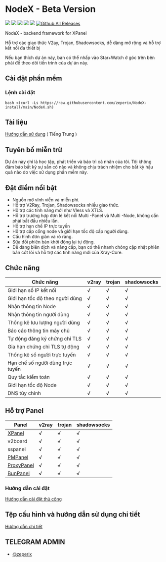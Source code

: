 # NodeX - Beta Version

[![](https://img.shields.io/badge/Admin-@zeperix-blue.svg)](https://t.me/zeronxdev)
![](https://img.shields.io/github/stars/zeperix/NodeX)
![](https://img.shields.io/github/forks/zeperix/NodeX)
![](https://github.com/zeperix/NodeX/actions/workflows/release.yml/badge.svg)
![](https://github.com/zeperix/NodeX/actions/workflows/docker.yml/badge.svg)
[![Github All Releases](https://img.shields.io/github/downloads/zeperix/NodeX/total.svg)]()

NodeX - backend framework for XPanel

Hỗ trợ các giao thức V2ay, Trojan, Shadowsocks, dễ dàng mở rộng và hỗ trợ kết nối đa thiết bị

Nếu bạn thích dự án này, bạn có thể nhấp vào Star+Watch ở góc trên bên phải để theo dõi tiến trình của dự án này.

## Cài đặt phần mềm

### Lệnh cài đặt

```
bash <(curl -Ls https://raw.githubusercontent.com/zeperix/NodeX-install/main/NodeX.sh)
```

## Tài liệu
[Hướng dẫn sử dụng](https://xrayr-project.github.io/XrayR-doc/) ( Tiếng Trung )

## Tuyên bố miễn trừ

Dự án này chỉ là học tập, phát triển và bảo trì cá nhân của tôi. Tôi không đảm bảo bất kỳ sự sẵn có nào và không chịu trách nhiệm cho bất kỳ hậu quả nào do việc sử dụng phần mềm này.

## Đặt điểm nổi bật

* Nguồn mở vĩnh viễn và miễn phí.
* Hỗ trợ V2Ray, Trojan, Shadowsocks nhiều giao thức.
* Hỗ trợ các tính năng mới như Vless và XTLS.
* Hỗ trợ trường hợp đơn lẻ kết nối Multi -Panel và Multi -Node, không cần phải bắt đầu nhiều lần.
* Hỗ trợ hạn chế IP trực tuyến
* Hỗ trợ cấp cổng node và giới hạn tốc độ cấp người dùng.
* Cấu hình đơn giản và rõ ràng.
* Sửa đổi phiên bản khởi động lại tự động.
* Dễ dàng biên dịch và nâng cấp, bạn có thể nhanh chóng cập nhật phiên bản cốt lõi và hỗ trợ các tính năng mới của Xray-Core.

## Chức năng

| Chức năng                        | v2ray | trojan | shadowsocks |
|----------------------------------|-------|--------|-------------|
| Giới hạn số IP kết nối           | √     | √      | √           |
| Giới hạn tốc độ theo người dùng  | √     | √      | √           |
| Nhận thông tin Node              | √     | √      | √           |
| Nhận thông tin người dùng        | √     | √      | √           |
| Thống kê lưu lượng người dùng    | √     | √      | √           |
| Báo cáo thông tin máy chủ        | √     | √      | √           |
| Tự động đăng ký chứng chỉ TLS    | √     | √      | √           |
| Gia hạn chứng chỉ TLS tự động    | √     | √      | √           |
| Thống kê số người trực tuyến     | √     | √      | √           |
| Hạn chế số người dùng trực tuyến | √     | √      | √           |
| Quy tắc kiểm toán                | √     | √      | √           |
| Giới hạn tốc độ Node             | √     | √      | √           |
| DNS tùy chỉnh                    | √     | √      | √           |

## Hỗ trợ Panel 

| Panel                                                         | v2ray | trojan | shadowsocks      |
|---------------------------------------------------------------|-------|--------|------------------|
| [XPanel](https://github.com/zeperix/XPanel)                 | √     | √      | √                |
| v2board                                                       | √     | √      | √                |
| sspanel                                                       | √     | √      | √                |
| [PMPanel](https://github.com/ByteInternetHK/PMPanel)          | √     | √      | √                |
| [ProxyPanel](https://github.com/ProxyPanel/ProxyPanel)        | √     | √      | √                |
| [BunPanel](https://github.com/pennyMorant/bunpanel-release)   | √     | √      | √                |


### Hướng dẫn cài đặt

[Hướng dẫn cài đặt thủ công](https://xrayr-project.github.io/XrayR-doc/xrayr-xia-zai-he-an-zhuang/install/manual)

## Tệp cấu hình và hướng dẫn sử dụng chi tiết

[Hướng dẫn chi tiết](https://xrayr-project.github.io/XrayR-doc/)

## TELEGRAM ADMIN

* [@zeperix](https://t.me/zeperix)
